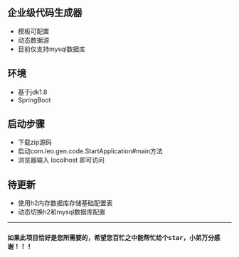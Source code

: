 ## 企业级代码生成器

- 模板可配置
- 动态数据源
- 目前仅支持mysql数据库

## 环境
- 基于jdk1.8
- SpringBoot

## 启动步骤
- 下载zip源码
- 启动com.leo.gen.code.StartApplication#main方法
- 浏览器输入 locolhost 即可访问

## 待更新
- 使用h2内存数据库存储基础配置表
- 动态切换h2和mysql数据库配置


--- 
### ` 如果此项目恰好是您所需要的，希望您百忙之中能帮忙给个star，小弟万分感谢！！！ `
